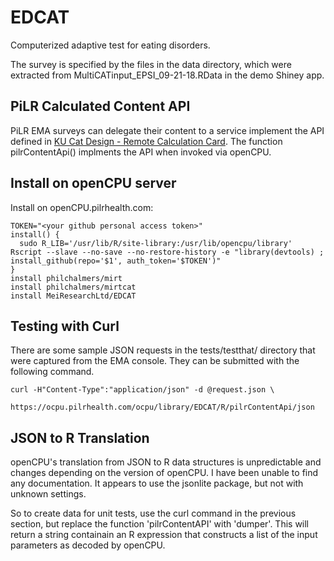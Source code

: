 # EDCAT
Computerized adaptive test for eating disorders.

The survey is specified by the files in the data directory, which were extracted from MultiCATinput_EPSI_09-21-18.RData in the demo Shiney app.

## PiLR Calculated Content API
PiLR EMA surveys can delegate their content to a service implement the API defined in
[KU Cat Design - Remote Calculation Card](https://docs.google.com/document/d/1fC8kag54Ttm9Yy0vm3oayHKyk5jLnvHw9e5MOqrkZJo).
The function pilrContentApi() implments the API when invoked via openCPU.

## Install on openCPU server
Install on openCPU.pilrhealth.com:

    TOKEN="<your github personal access token>"
    install() {
      sudo R_LIB='/usr/lib/R/site-library:/usr/lib/opencpu/library' Rscript --slave --no-save --no-restore-history -e "library(devtools) ; install_github(repo='$1', auth_token='$TOKEN')"
    }
    install philchalmers/mirt
    install philchalmers/mirtcat
    install MeiResearchLtd/EDCAT

## Testing with Curl

There are some sample JSON requests in the tests/testthat/ directory that were captured from the EMA
console. They can be submitted with the following command.

    curl -H"Content-Type":"application/json" -d @request.json \
          https://ocpu.pilrhealth.com/ocpu/library/EDCAT/R/pilrContentApi/json

## JSON to R Translation

openCPU's translation from JSON to R data structures is unpredictable and changes depending on the version of
openCPU. I have been unable to find any documentation.  It appears to use the jsonlite package, but not with
unknown settings.

So to create data for unit tests, use the curl command in the previous section, but replace the function
'pilrContentAPI' with 'dumper'.  This will return a string containain an R expression that constructs a list
of the input parameters as decoded by openCPU.
